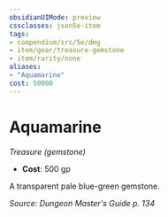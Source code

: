 ```yaml
---
obsidianUIMode: preview
cssclasses: json5e-item
tags:
- compendium/src/5e/dmg
- item/gear/treasure-gemstone
- item/rarity/none
aliases: 
- "Aquamarine"
cost: 50000
---
```

# Aquamarine
*Treasure (gemstone)*  

- **Cost**: 500 gp

A transparent pale blue-green gemstone.

*Source: Dungeon Master's Guide p. 134*